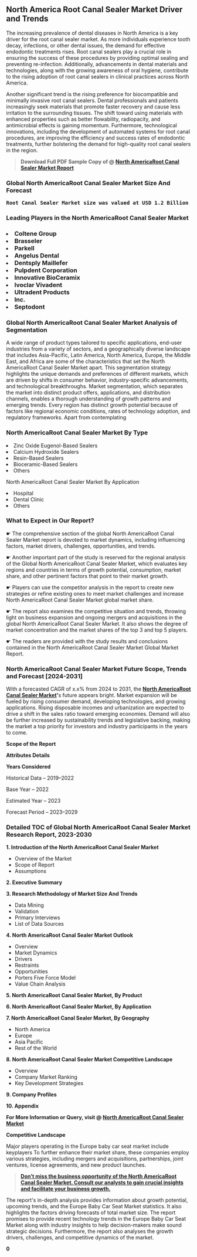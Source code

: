 <p> <h2>North America Root Canal Sealer Market Driver and Trends</h2><p>The increasing prevalence of dental diseases in North America is a key driver for the root canal sealer market. As more individuals experience tooth decay, infections, or other dental issues, the demand for effective endodontic treatments rises. Root canal sealers play a crucial role in ensuring the success of these procedures by providing optimal sealing and preventing re-infection. Additionally, advancements in dental materials and technologies, along with the growing awareness of oral hygiene, contribute to the rising adoption of root canal sealers in clinical practices across North America.</p><p>Another significant trend is the rising preference for biocompatible and minimally invasive root canal sealers. Dental professionals and patients increasingly seek materials that promote faster recovery and cause less irritation to the surrounding tissues. The shift toward using materials with enhanced properties such as better flowability, radiopacity, and antimicrobial effects is gaining momentum. Furthermore, technological innovations, including the development of automated systems for root canal procedures, are improving the efficiency and success rates of endodontic treatments, further bolstering the demand for high-quality root canal sealers in the region.</p></p><blockquote id="" class=""><strong>Download Full PDF Sample Copy of @&nbsp;<a href="https://www.verifiedmarketreports.com/download-sample/?rid=319192&utm_source=GitHub-Jan&utm_medium=251" target="_blank">North AmericaRoot Canal Sealer Market Report</a>&nbsp;&nbsp;</strong></blockquote><h3 id="" class=""><strong>Global&nbsp;North AmericaRoot Canal Sealer Market Size And Forecast</strong></h3><pre class="reader-text-block__code-block"><strong>Root Canal Sealer Market size was valued at USD 1.2 Billion in 2022 and is projected to reach USD 2.1 Billion by 2030, growing at a CAGR of 7.5% from 2024 to 2030.</strong></pre><h3 id="" class="">Leading Players in the&nbsp;North AmericaRoot Canal Sealer Market</h3><h3 class=""></Li><Li>Coltene Group</Li><Li> Brasseler</Li><Li> Parkell</Li><Li> Angelus Dental</Li><Li> Dentsply Maillefer</Li><Li> Pulpdent Corporation</Li><Li> Innovative BioCeramix</Li><Li> Ivoclar Vivadent</Li><Li> Ultradent Products</Li><Li> Inc.</Li><Li> Septodont</h3><h3 id="" class="">Global&nbsp;North AmericaRoot Canal Sealer Market Analysis of Segmentation</h3><p id="" class="">A wide range of product types tailored to specific applications, end-user industries from a variety of sectors, and a geographically diverse landscape that includes Asia-Pacific, Latin America, North America, Europe, the Middle East, and Africa are some of the characteristics that set the North AmericaRoot Canal Sealer Market apart. This segmentation strategy highlights the unique demands and preferences of different markets, which are driven by shifts in consumer behavior, industry-specific advancements, and technological breakthroughs. Market segmentation, which separates the market into distinct product offers, applications, and distribution channels, enables a thorough understanding of growth patterns and emerging trends. Every region has distinct growth potential because of factors like regional economic conditions, rates of technology adoption, and regulatory frameworks. Apart from contemplating</p><h3 id="" class="">North AmericaRoot Canal Sealer Market&nbsp;By Type</h3><p></Li><Li>Zinc Oxide Eugenol-Based Sealers</Li><Li> Calcium Hydroxide Sealers</Li><Li> Resin-Based Sealers</Li><Li> Bioceramic-Based Sealers</Li><Li> Others</p><div class="" data-test-id=""><p>North AmericaRoot Canal Sealer Market&nbsp;By Application</p></div><p class=""></Li><Li>Hospital</Li><Li> Dental Clinic</Li><Li> Others</p><div class="" data-test-id=""><h3><span class="">What to Expect in Our Report?</span></h3></div><div class="" data-test-id=""><p><span class="">☛ The comprehensive section of the global North AmericaRoot Canal Sealer Market report is devoted to market dynamics, including influencing factors, market drivers, challenges, opportunities, and trends.</span></p></div><div class="" data-test-id=""><p><span class="">☛ Another important part of the study is reserved for the regional analysis of the Global North AmericaRoot Canal Sealer Market, which evaluates key regions and countries in terms of growth potential, consumption, market share, and other pertinent factors that point to their market growth.</span></p></div><div class="" data-test-id=""><p><span class="">☛ Players can use the competitor analysis in the report to create new strategies or refine existing ones to meet market challenges and increase North AmericaRoot Canal Sealer Market global market share.</span></p></div><div class="" data-test-id=""><p><span class="">☛ The report also examines the competitive situation and trends, throwing light on business expansion and ongoing mergers and acquisitions in the global North AmericaRoot Canal Sealer Market. It also shows the degree of market concentration and the market shares of the top 3 and top 5 players.</span></p></div><div class="" data-test-id=""><p><span class="">☛ The readers are provided with the study results and conclusions contained in the North AmericaRoot Canal Sealer Market Global Market Report.</span></p></div><div class="" data-test-id=""><h3><span class="">North AmericaRoot Canal Sealer Market Future Scope, Trends and Forecast [2024-2031]</span></h3></div><div class="" data-test-id=""><p><span class="">With a forecasted CAGR of x.x% from 2024 to 2031, the <strong><a href="https://www.verifiedmarketreports.com/download-sample/?rid=319192&utm_source=GitHub-Jan&utm_medium=251" target="_blank">North AmericaRoot Canal Sealer Market</a>'</strong>s future appears bright. Market expansion will be fueled by rising consumer demand, developing technologies, and growing applications. Rising disposable incomes and urbanization are expected to drive a shift in the sales ratio toward emerging economies. Demand will also be further increased by sustainability trends and legislative backing, making the market a top priority for investors and industry participants in the years to come.</span></p><p id="ember66" class="ember-view reader-text-block__paragraph"><strong>Scope of the Report</strong></p><p id="ember67" class="ember-view reader-text-block__paragraph"><strong>Attributes Details</strong></p><p id="ember68" class="ember-view reader-text-block__paragraph"><strong>Years Considered</strong></p><p id="ember69" class="ember-view reader-text-block__paragraph">Historical Data &ndash; 2019&ndash;2022</p><p id="ember70" class="ember-view reader-text-block__paragraph">Base Year &ndash; 2022</p><p id="ember71" class="ember-view reader-text-block__paragraph">Estimated Year &ndash; 2023</p><p id="ember72" class="ember-view reader-text-block__paragraph">Forecast Period &ndash; 2023&ndash;2029</p></div><h3 id="" class="">Detailed TOC of Global North AmericaRoot Canal Sealer Market Research Report, 2023-2030</h3><p id="" class=""><strong>1. Introduction of the North AmericaRoot Canal Sealer Market</strong></p><ul><li>Overview of the Market</li><li>Scope of Report</li><li>Assumptions</li></ul><p id="" class=""><strong>2. Executive Summary</strong></p><p id="" class=""><strong>3. Research Methodology of Market Size And Trends</strong></p><ul><li>Data Mining</li><li>Validation</li><li>Primary Interviews</li><li>List of Data Sources</li></ul><p id="" class=""><strong>4. North AmericaRoot Canal Sealer Market Outlook</strong></p><ul><li>Overview</li><li>Market Dynamics</li><li>Drivers</li><li>Restraints</li><li>Opportunities</li><li>Porters Five Force Model</li><li>Value Chain Analysis</li></ul><p id="" class=""><strong>5. North AmericaRoot Canal Sealer Market, By Product</strong></p><p id="" class=""><strong>6. North AmericaRoot Canal Sealer Market, By Application</strong></p><p id="" class=""><strong>7. North AmericaRoot Canal Sealer Market, By Geography</strong></p><ul><li>North America</li><li>Europe</li><li>Asia Pacific</li><li>Rest of the World</li></ul><p id="" class=""><strong>8. North AmericaRoot Canal Sealer Market Competitive Landscape</strong></p><ul><li>Overview</li><li>Company Market Ranking</li><li>Key Development Strategies</li></ul><p id="" class=""><strong>9. Company Profiles</strong></p><p id="" class=""><strong>10. Appendix</strong></p><p><strong>For More Information or Query, visit&nbsp;@ <a href="https://www.verifiedmarketreports.com/product/root-canal-sealer-market/" target="_blank">North AmericaRoot Canal Sealer Market</a></strong></p><p id="ember61" class="ember-view reader-text-block__paragraph"><strong>Competitive Landscape</strong></p><p id="ember62" class="ember-view reader-text-block__paragraph">Major players operating in the Europe baby car seat market include keyplayers To further enhance their market share, these companies employ various strategies, including mergers and acquisitions, partnerships, joint ventures, license agreements, and new product launches.</p><blockquote id="ember63" class="ember-view reader-text-block__blockquote"><strong><a href="https://www.verifiedmarketreports.com/download-sample/?rid=319192&utm_source=GitHub-Jan&utm_medium=251" target="_blank">Don&rsquo;t miss the business opportunity of the North AmericaRoot Canal Sealer Market. Consult our analysts to gain crucial insights and facilitate your business growth.</a></strong></blockquote><p id="ember64" class="ember-view reader-text-block__paragraph">The report's in-depth analysis provides information about growth potential, upcoming trends, and the Europe Baby Car Seat Market statistics. It also highlights the factors driving forecasts of total market size. The report promises to provide recent technology trends in the Europe Baby Car Seat Market along with industry insights to help decision-makers make sound strategic decisions. Furthermore, the report also analyses the growth drivers, challenges, and competitive dynamics of the market.</p><p class="ember-view reader-text-block__paragraph"><strong>0</strong></p>
